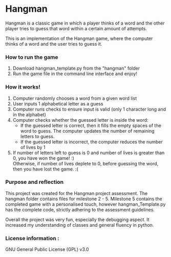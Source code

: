 # Hangman
Hangman is a classic game in which a player thinks of a word and the other player tries to guess that word within a certain amount of attempts.

This is an implementation of the Hangman game, where the computer thinks of a word and the user tries to guess it. 

### How to run the game

1. Download hangman_template.py from the "hangman" folder
2. Run the game file in the command line interface and enjoy! 


### How it works!
1. Computer randomly chooses a word from a given word list
2. User inputs 1 alphabetical letter as a guess 
3. Computer runs checks to ensure input is valid (only 1 character long and in the alphabet)
4. Computer checks whether the guessed letter is inside the word:
    - If the guessed letter is correct, then it fills the empty spaces of the word to guess. The computer updates the number of remaining letters to guess. 
    - If the guessed letter is incorrect, the computer reduces the number of lives by 1   
5. If number of letters left to guess is 0 and number of lives is greater than 0, you have won the game! :)  
Otherwise, if number of lives deplete to 0, before guessing the word, then you have lost the game. :(

### Purpose and reflection
This project was created for the Hangman project assessment. The hangman folder contains files for milestone 2 - 5. Milestone 5 contains the completed game with a personalised touch, however hangman_Template.py has the complete code, strictly adhering to the assessment guidelines. 

Overall the project was very fun, especially the debugging aspect. It increased my understanding of classes and general fluency in python.





### License information : 
GNU General Public License (GPL) v3.0

